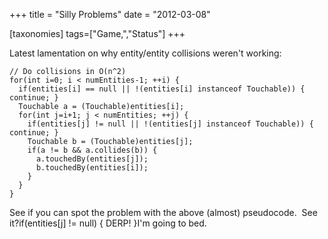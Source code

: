 +++
title = "Silly Problems"
date = "2012-03-08"

[taxonomies]
tags=["Game,","Status"]
+++

Latest lamentation on why entity/entity collisions weren't working:

```
// Do collisions in O(n^2)
for(int i=0; i < numEntities-1; ++i) {
  if(entities[i] == null || !(entities[i] instanceof Touchable)) { continue; }
  Touchable a = (Touchable)entities[i];
  for(int j=i+1; j < numEntities; ++j) {
    if(entities[j] != null || !(entities[j] instanceof Touchable)) { continue; }
    Touchable b = (Touchable)entities[j];
    if(a != b && a.collides(b)) {
      a.touchedBy(entities[j]);
      b.touchedBy(entities[i]);
    }
  }
}
```

See if you can spot the problem with the above (almost) pseudocode.  See it?if(entities\[j] != null) { DERP! }I'm going to bed.
